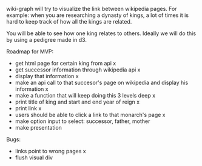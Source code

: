 wiki-graph will try to visualize the link between wikipedia pages.
For example: when you are researching a dynasty of kings, a lot of times it is hard
to keep track of how all the kings are related. 

You will be able to see how one king relates to others. Ideally we will do this by
using a pedigree made in d3. 

Roadmap for MVP:
- get html page for certain king from api x
- get successor information through wikipedia api x
- display that information x
- make an api call to that succesor's page on wikipedia and display his information x
- make a function that will keep doing this 3 levels deep x
- print title of king and start and end year of reign x
- print link x
- users should be able to click a link to that monarch's page x
- make option input to select: successor, father, mother
- make presentation 

Bugs: 
- links point to wrong pages x
- flush visual div 

